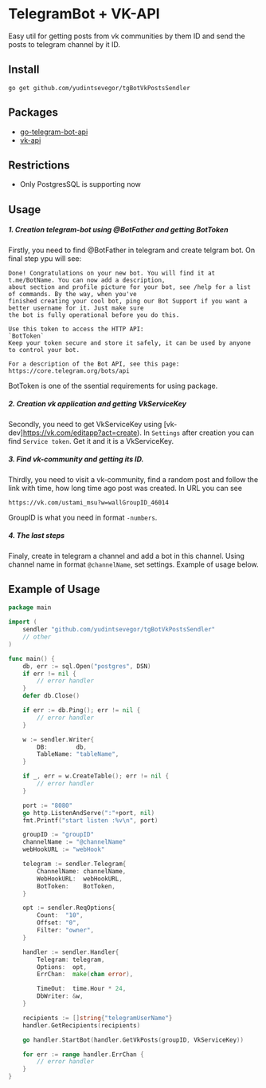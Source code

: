 # TelegramBot + VK-API
Easy util for getting posts from vk communities by them ID and send the posts to telegram channel by it ID.

## Install
`go get github.com/yudintsevegor/tgBotVkPostsSendler`

## Packages
* [go-telegram-bot-api](gopkg.in/telegram-bot-api.v4)
* [vk-api](https://vk.com/dev/)

## Restrictions
* Only PostgresSQL is supporting now

## Usage
##### 1. Creation telegram-bot using @BotFather and getting BotToken
Firstly, you need to find @BotFather in telegram and create telgram bot. On final step ypu will see:
```
Done! Congratulations on your new bot. You will find it at t.me/BotName. You can now add a description,
about section and profile picture for your bot, see /help for a list of commands. By the way, when you've
finished creating your cool bot, ping our Bot Support if you want a better username for it. Just make sure
the bot is fully operational before you do this.

Use this token to access the HTTP API:
`BotToken`
Keep your token secure and store it safely, it can be used by anyone to control your bot.

For a description of the Bot API, see this page: https://core.telegram.org/bots/api
```
BotToken is one of the ssential requirements for using package.

##### 2. Creation vk application and getting VkServiceKey
Secondly, you need to get VkServiceKey using [vk-dev]https://vk.com/editapp?act=create). In `Settings` after creation you can find `Service token`. Get it and it is a VkServiceKey.
##### 3. Find vk-community and getting its ID.
Thirdly, you need to visit a vk-community, find a random post and follow the link with time, how long time ago post was created. In URL you can see 
```
https://vk.com/ustami_msu?w=wallGroupID_46014
```
GroupID is what you need in format `-numbers`.
##### 4. The last steps
Finaly, create in telegram a channel and add a bot in this channel. Using channel name in format `@channelName`, set settings. Example of usage below.

## Example of Usage
``` go
package main

import (
	sendler "github.com/yudintsevegor/tgBotVkPostsSendler"
	// other
)

func main() {
	db, err := sql.Open("postgres", DSN)
	if err != nil {
		// error handler
	}
	defer db.Close()

	if err := db.Ping(); err != nil {
		// error handler
	}

	w := sendler.Writer{
		DB:        db,
		TableName: "tableName",
	}

	if _, err = w.CreateTable(); err != nil {
		// error handler
	}

	port := "8080"
	go http.ListenAndServe(":"+port, nil)
	fmt.Printf("start listen :%v\n", port)

	groupID := "groupID"
	channelName := "@channelName"
	webHookURL := "webHook"

	telegram := sendler.Telegram{
		ChannelName: channelName,
		WebHookURL:  webHookURL,
		BotToken:    BotToken,
	}

	opt := sendler.ReqOptions{
		Count:  "10",
		Offset: "0",
		Filter: "owner",
	}

	handler := sendler.Handler{
		Telegram: telegram,
		Options:  opt,
		ErrChan:  make(chan error),

		TimeOut:  time.Hour * 24,
		DbWriter: &w,
	}

	recipients := []string{"telegramUserName"}
	handler.GetRecipients(recipients)

	go handler.StartBot(handler.GetVkPosts(groupID, VkServiceKey))

	for err := range handler.ErrChan {
		// error handler
	}
}

```